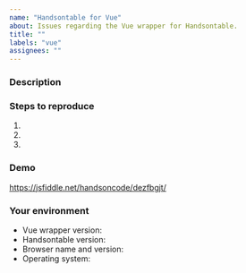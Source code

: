 ```yaml
---
name: "Handsontable for Vue"
about: Issues regarding the Vue wrapper for Handsontable.
title: ""
labels: "vue"
assignees: ""
---
```


### Description
<!--- Tell us what happens and what should happen -->

### Steps to reproduce
<!--- Provide steps to reproduce this issue -->
1.
2.
3.

### Demo
<!--- Provide a link to a live example on JSFiddle or CodePen or fill the following demo with your settings -->
https://jsfiddle.net/handsoncode/dezfbgjt/

### Your environment
* Vue wrapper version:
* Handsontable version:
* Browser name and version:
* Operating system:
